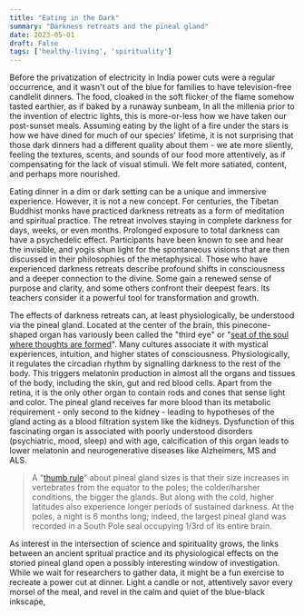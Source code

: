 ```yaml
---
title: "Eating in the Dark"
summary: "Darkness retreats and the pineal gland"
date: 2023-05-01
draft: False
tags: ['healthy-living', 'spirituality']
---
```



Before the privatization of electricity in India power cuts were a regular occurrence, and it wasn't out of the blue for families to have television-free candlelit dinners. The food, cloaked in the soft flicker of the flame somehow tasted earthier, as if baked by a runaway sunbeam, In all the millenia prior to the invention of electric lights, this is more-or-less how we have taken our post-sunset meals. Assuming eating by the light of a fire under the stars is how we have dined for much of our species' lifetime, it is not surprising that those dark dinners had a different quality about them - we ate more sliently, feeling the textures, scents, and sounds of our food more attentively, as if compensating for the lack of visual stimuli. We felt more satiated, content, and perhaps more nourished. 

Eating dinner in a dim or dark setting can be a unique and immersive experience. However, it is not a new concept. For centuries, the Tibetan Buddhist monks have practiced darkness retreats as a form of meditation and spiritual practice. The retreat involves staying in complete darkness for days, weeks, or even months. Prolonged exposure to total darkness can have a psychedelic effect. Participants have been known to see and hear the invisible, and yogis shun light for the spontaneous visions that are then discussed in their philosophies of the metaphysical. Those who have experienced darkness retreats describe profound shifts in consciousness and a deeper connection to the divine. Some gain a renewed sense of purpose and clarity, and some others confront their deepest fears. Its teachers consider it a powerful tool for transformation and growth. 

The effects of darkness retreats can, at least physiologically, be understood via the pineal gland. Located at the center of the brain, this pinecone-shaped organ has variously been called the "third eye" or "[seat of the soul where thoughts are formed](https://plato.stanford.edu/archives/fall2015/entries/pineal-gland/#:~:text=gland%20is%20the-,principal%20seat%20of%20the%20soul,-,%20and%20the%20place)". Many cultures associate it with mystical experiences, intuition, and higher states of consciousness. Physiologically, it regulates the circadian rhythm by signalling darkness to the rest of the body. This triggers melatonin production in almost all the organs and tissues of the body, including the skin, gut and red blood cells. Apart from the retina, it is the only other organ to contain rods and cones that sense light and color. The pineal gland receives far more blood than its metabolic requirement - only second to the kidney - leading to hypotheses of the gland acting as a blood filtration system like the kidneys. Dysfunction of this fascinating organ is associated with poorly understood disorders (psychiatric, mood, sleep) and with age, calcification of this organ leads to lower melatonin and neurogenerative diseases like Alzheimers, MS and ALS.

> A "[thumb rule](https://pubmed.ncbi.nlm.nih.gov/1232070/)" about pineal gland sizes is that their size increases in vertebrates from the equator to the poles; the colder/harsher conditions, the bigger the glands. But along with the cold, higher latitudes also experience longer periods of sustained darkness. At the poles, a night is 6 months long; indeed, the largest pineal gland was recorded in a South Pole seal occupying 1/3rd of its entire brain. 

As interest in the intersection of science and spirituality grows, the links between an ancient spritual practice and its physiological effects on the storied pineal gland open a possibly interesting window of investigation. While we wait for researchers to gather data, it might be a fun exercise to recreate a power cut at dinner. Light a candle or not, attentively savor every morsel of the meal, and revel in the calm and quiet of the blue-black inkscape,